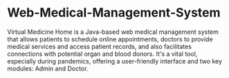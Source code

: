 # Web-Medical-Management-System
Virtual Medicine Home is a Java-based web medical management system that allows patients to schedule online appointments, doctors to provide medical services and access patient records, and also facilitates connections with potential organ and blood donors. It's a vital tool, especially during pandemics, offering a user-friendly interface and two key modules: Admin and Doctor.
